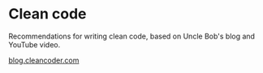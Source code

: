 # Clean code

Recommendations for writing clean code, based on Uncle Bob's blog and YouTube video.

[blog.cleancoder.com](https://blog.cleancoder.com/)

